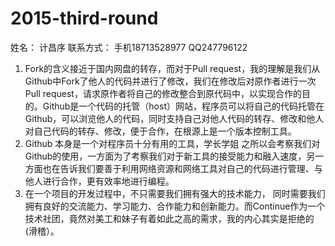 
# 2015-third-round

姓名：  计昌序
联系方式：  手机18713528977 QQ247796122

1. Fork的含义接近于国内网盘的转存，而对于Pull request，我的理解是我们从Github中Fork了他人的代码并进行了修改，我们在修改后对原作者进行一次Pull request，请求原作者将自己的修改整合到原代码中，以实现合作的目的。Github是一个代码的托管（host）网站，程序员可以将自己的代码托管在Github，可以浏览他人的代码，同时支持自己对他人代码的转存、修改和他人对自己代码的转存、修改，便于合作，在根源上是一个版本控制工具。
2. Github 本身是一个对程序员十分有用的工具，学长学姐 之所以会考察我们对Github的使用，一方面为了考察我们对于新工具的接受能力和融入速度，另一方面也在告诉我们要善于利用网络资源和网络工具对自己的代码进行管理、与他人进行合作，更有效率地进行编程。
3. 在一个项目的开发过程中，不只需要我们拥有强大的技术能力， 同时需要我们拥有良好的交流能力、学习能力、合作能力和创新能力。而Continue作为一个技术社团，竟然对美工和妹子有着如此之高的需求，我的内心其实是拒绝的(滑稽）。
